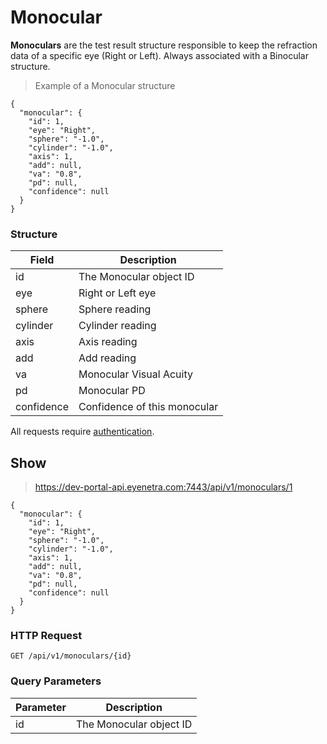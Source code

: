 # Monocular

**Monoculars** are the test result structure responsible to keep the refraction data of a specific eye (Right or Left). Always associated with a Binocular structure.

> Example of a Monocular structure

````
{
  "monocular": {
    "id": 1,
    "eye": "Right",
    "sphere": "-1.0",
    "cylinder": "-1.0",
    "axis": 1,
    "add": null,
    "va": "0.8",
    "pd": null,
    "confidence": null
  }
}
````

### Structure

Field           | Description
--------------- | -------------------------------------------------------------------------------
id              | The Monocular object ID
eye             | Right or Left eye
sphere          | Sphere reading
cylinder        | Cylinder reading
axis            | Axis reading
add             | Add reading
va              | Monocular Visual Acuity
pd              | Monocular PD
confidence      | Confidence of this monocular

<aside class="success">
All requests require <a href="#basic-authentication">authentication</a>.
</aside>

## Show

> https://dev-portal-api.eyenetra.com:7443/api/v1/monoculars/1

````
{
  "monocular": {
    "id": 1,
    "eye": "Right",
    "sphere": "-1.0",
    "cylinder": "-1.0",
    "axis": 1,
    "add": null,
    "va": "0.8",
    "pd": null,
    "confidence": null
  }
}
````

### HTTP Request

`GET /api/v1/monoculars/{id}`

### Query Parameters

Parameter       | Description
--------------- | -------------------------------------------------------------------------------
id              | The Monocular object ID
